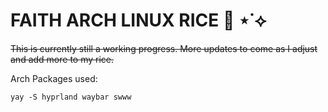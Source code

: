 # FAITH ARCH LINUX RICE 🍚 ⋆˙⟡
~~This is currently still a working progress. More updates to come as I adjust and add more to my rice.~~


Arch Packages used:
```
yay -S hyprland waybar swww 
```
